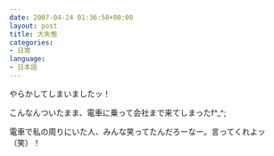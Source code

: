 ```yaml
---
date: 2007-04-24 01:36:50+00:00
layout: post
title: 大失態
categories:
- 日常
language:
- 日本語
---
```


やらかしてしまいましたッ！

こんなんついたまま、電車に乗って会社まで来てしまったf^_^;

電車で私の周りにいた人、みんな笑ってたんだろーなー。言ってくれよッ（笑）！
